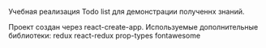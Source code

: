 Учебная реализация Todo list для демонстрации полученнх знаний.

Проект создан через react-create-app.
Используемые дополнительные библиотеки:
	redux
	react-redux
	prop-types
	fontawesome